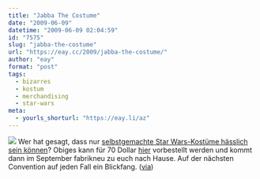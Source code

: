 ```yaml
---
title: "Jabba The Costume"
date: "2009-06-09"
datetime: "2009-06-09 02:04:59"
id: "7575"
slug: "jabba-the-costume"
url: "https://eay.cc/2009/jabba-the-costume/"
author: "eay"
format: "post"
tags:
  - bizarres
  - kostum
  - merchandising
  - star-wars
meta:
  - yourls_shorturl: "https://eay.li/az"
---
```


![](https://eay.cc/uploads/2009/jabbacostume.jpg) Wer hat gesagt, dass nur [selbstgemachte Star Wars-Kostüme hässlich sein können](//eay.cc/2009/the-worst-homemade-star-wars-costumes/)? Obiges kann für 70 Dollar [hier](http://www.shopncsx.com/jabbathehuttsupremeeditioncostume.aspx) vorbestellt werden und kommt dann im September fabrikneu zu euch nach Hause. Auf der nächsten Convention auf jeden Fall ein Blickfang. ([via](http://www.wonderlandblog.com/wonderland/2009/06/erm-preorders--are-welcome-to-ship-in-september-2009-at-us7090-per-jabba-co.html))
